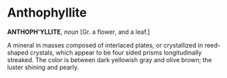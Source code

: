 # Anthophyllite

**ANTHOPH'YLLITE**, _noun_ \[Gr. a flower, and a leaf.\]

A mineral in masses composed of interlaced plates, or crystallized in reed-shaped crystals, which appear to be four sided prisms longitudinally streaked. The color is between dark yellowish gray and olive brown; the luster shining and pearly.
